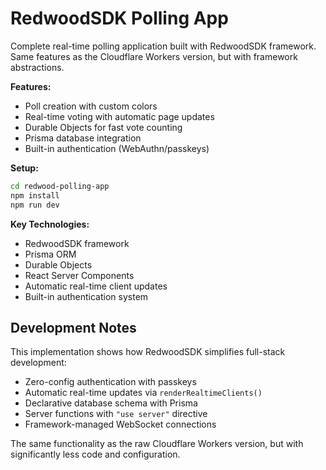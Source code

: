 # RedwoodSDK Polling App

Complete real-time polling application built with RedwoodSDK framework. Same features as the Cloudflare Workers version, but with framework abstractions.

**Features:**
- Poll creation with custom colors
- Real-time voting with automatic page updates
- Durable Objects for fast vote counting
- Prisma database integration
- Built-in authentication (WebAuthn/passkeys)

**Setup:**
```bash
cd redwood-polling-app
npm install
npm run dev
```

**Key Technologies:**
- RedwoodSDK framework
- Prisma ORM
- Durable Objects
- React Server Components
- Automatic real-time client updates
- Built-in authentication system

## Development Notes

This implementation shows how RedwoodSDK simplifies full-stack development:

- Zero-config authentication with passkeys
- Automatic real-time updates via `renderRealtimeClients()`
- Declarative database schema with Prisma
- Server functions with `"use server"` directive
- Framework-managed WebSocket connections

The same functionality as the raw Cloudflare Workers version, but with significantly less code and configuration.